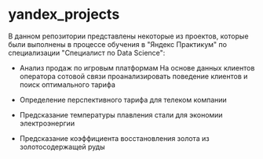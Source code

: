 # yandex_projects

В данном репозитории представлены некоторые из проектов, которые были выполнены в процессе обучения в "Яндекс Практикум" по специализации "Специалист по Data Science":

* Анализ продаж по игровым платформам
  На основе данных клиентов оператора сотовой связи проанализировать поведение клиентов и поиск оптимального тарифа

* Определение перспективного тарифа для телеком компании

* Предсказание температуры плавления стали для экономии электроэнергии

* Предсказание коэффициента восстановления золота из золотосодержащей руды

